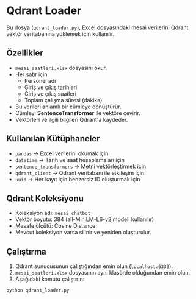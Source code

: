 # Qdrant Loader

Bu dosya (`qdrant_loader.py`), Excel dosyasındaki mesai verilerini Qdrant vektör veritabanına yüklemek için kullanılır. 

## Özellikler

- `mesai_saatleri.xlsx` dosyasını okur.
- Her satır için:
  - Personel adı
  - Giriş ve çıkış tarihleri
  - Giriş ve çıkış saatleri
  - Toplam çalışma süresi (dakika)
- Bu verileri anlamlı bir cümleye dönüştürür.
- Cümleyi **SentenceTransformer** ile vektöre çevirir.
- Vektörleri ve ilgili bilgileri Qdrant'a kaydeder.

## Kullanılan Kütüphaneler

- `pandas` → Excel verilerini okumak için
- `datetime` → Tarih ve saat hesaplamaları için
- `sentence_transformers` → Metni vektörleştirmek için
- `qdrant_client` → Qdrant veritabanı ile etkileşim için
- `uuid` → Her kayıt için benzersiz ID oluşturmak için

## Qdrant Koleksiyonu

- Koleksiyon adı: `mesai_chatbot`
- Vektör boyutu: 384 (all-MiniLM-L6-v2 modeli kullanılır)
- Mesafe ölçütü: Cosine Distance
- Mevcut koleksiyon varsa silinir ve yeniden oluşturulur.

## Çalıştırma

1. Qdrant sunucusunun çalıştığından emin olun (`localhost:6333`).
2. `mesai_saatleri.xlsx` dosyasının aynı klasörde olduğundan emin olun.
3. Aşağıdaki komutu çalıştırın:

```bash
python qdrant_loader.py